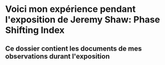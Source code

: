 # Voici mon expérience pendant l'exposition de Jeremy Shaw: Phase Shifting Index

## Ce dossier contient les documents de mes observations durant l'exposition
